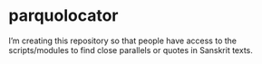 # parquolocator
I’m creating this repository so that people have access to the scripts/modules to find close parallels or quotes in Sanskrit texts.
